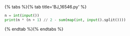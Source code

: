 {% tabs %}{% tab title='BJ_16546.py' %}

```py
n = int(input())
print(n * (n + 1) // 2 - sum(map(int, input().split())))
```

{% endtab %}{% endtabs %}
